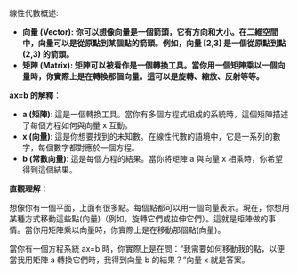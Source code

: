 線性代數概述:



- **向量 (Vector): 你可以想像向量是一個箭頭，它有方向和大小。在二維空間中，向量可以是從原點到某個點的箭頭。例如，向量 [2,3] 是一個從原點到點 (2,3) 的箭頭。**
- **矩陣 (Matrix): 矩陣可以被看作是一個轉換工具。當你用一個矩陣乘以一個向量時，你實際上是在轉換那個向量。這可以是旋轉、縮放、反射等等。**

 **ax=b 的解釋**：

- **a (矩陣)**: 這是一個轉換工具。當你有多個方程式組成的系統時，這個矩陣描述了每個方程如何與向量 x 互動。
- **x (向量)**: 這是你想要找到的未知數。在線性代數的語境中，它是一系列的數字，每個數字都對應於一個方程。
- **b (常數向量)**: 這是每個方程的結果。當你將矩陣 a 與向量 x 相乘時，你希望得到這個結果。

**直觀理解**：

想像你有一個平面，上面有很多點。每個點都可以用一個向量表示。現在，你想用某種方式移動這些點(向量)（例如，旋轉它們或拉伸它們）。這就是矩陣做的事情。當你用矩陣乘以向量時，你實際上是在移動那個點(向量)。

當你有一個方程系統 ax=b 時，你實際上是在問：“我需要如何移動我的點，以便當我用矩陣 a 轉換它們時，我得到向量 b 的結果？”向量 x 就是答案。
